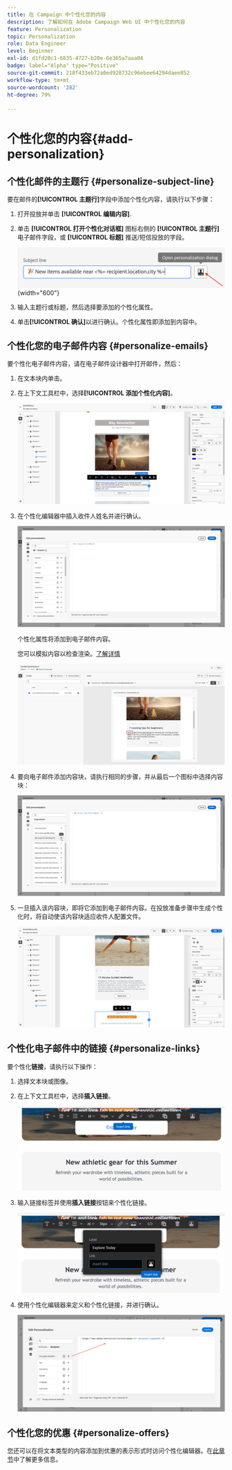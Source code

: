 ```yaml
---
title: 在 Campaign 中个性化您的内容
description: 了解如何在 Adobe Campaign Web UI 中个性化您的内容
feature: Personalization
topic: Personalization
role: Data Engineer
level: Beginner
exl-id: d1fd20c1-6835-4727-b20e-6e365a7aaa04
badge: label="Alpha" type="Positive"
source-git-commit: 218f433eb72a0ed928732c96ebee64294daee852
workflow-type: tm+mt
source-wordcount: '282'
ht-degree: 79%

---
```



# 个性化您的内容{#add-personalization}

## 个性化邮件的主题行 {#personalize-subject-line}

要在邮件的&#x200B;**[!UICONTROL 主题行]**&#x200B;字段中添加个性化内容，请执行以下步骤：

1. 打开投放并单击 **[!UICONTROL 编辑内容]**.
1. 单击 **[!UICONTROL 打开个性化对话框]** 图标右侧的 **[!UICONTROL 主题行]** 电子邮件字段，或 **[!UICONTROL 标题]** 推送/短信投放的字段。

   ![](assets/perso-subject.png){width="600"}

1. 输入主题行或标题，然后选择要添加的个性化属性。

1. 单击&#x200B;**[!UICONTROL 确认]**&#x200B;以进行确认。个性化属性即添加到内容中。

## 个性化您的电子邮件内容 {#personalize-emails}

要个性化电子邮件内容，请在电子邮件设计器中打开邮件，然后：

1. 在文本块内单击。
1. 在上下文工具栏中，选择&#x200B;**[!UICONTROL 添加个性化内容]**。

   ![](assets/perso-add-to-content.png)

1. 在个性化编辑器中插入收件人姓名并进行确认。

   ![](assets/perso-add-name.png)

   个性化属性将添加到电子邮件内容。

   您可以模拟内容以检查渲染。[了解详情](../preview-test/preview-content.md)

   ![](assets/perso-rendering.png)

1. 要向电子邮件添加内容块，请执行相同的步骤，并从最后一个图标中选择内容块：

   ![](assets/perso-insert-block.png)

1. 一旦插入该内容块，即将它添加到电子邮件内容。在投放准备步骤中生成个性化时，将自动使该内容块适应收件人配置文件。

   ![](assets/perso-content-block-in-email.png)

## 个性化电子邮件中的链接 {#personalize-links}

要个性化&#x200B;**链接**，请执行以下操作：

1. 选择文本块或图像。
1. 在上下文工具栏中，选择&#x200B;**插入链接**。

   ![](assets/perso-link.png)

1. 输入链接标签并使用&#x200B;**插入链接**&#x200B;按钮来个性化链接。

   ![](assets/perso-link-insert-icon.png)

1. 使用个性化编辑器来定义和个性化链接，并进行确认。

   ![](assets/perso-link-edit.png)


## 个性化您的优惠 {#personalize-offers}

您还可以在将文本类型的内容添加到优惠的表示形式时访问个性化编辑器。在[此章节](../content/offers.md)中了解更多信息。

